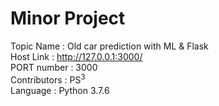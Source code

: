 # Minor Project
Topic Name : Old car prediction with ML & Flask
<br>
Host Link : http://127.0.0.1:3000/
<br>
PORT number : 3000
<br>
Contributors : PS<sup>3</sup>
<br>
Language : Python 3.7.6 

